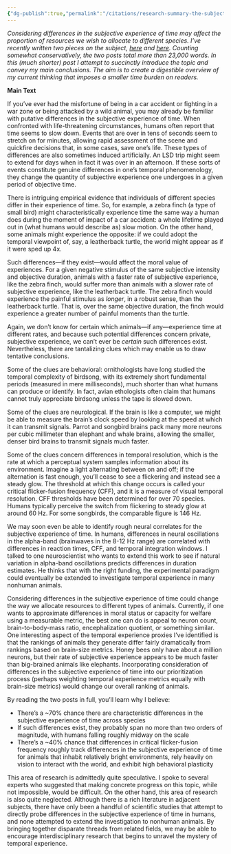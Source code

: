 ```yaml
---
{"dg-publish":true,"permalink":"/citations/research-summary-the-subjective-experience-of-time-rethink-priorities/","tags":["#sentience"],"created":"2025-10-23T14:20:42.138+01:00","updated":"2025-10-23T14:20:42.196+01:00"}
---
```


_Considering differences in the subjective experience of time may affect the proportion of resources we wish to allocate to different species. I’ve recently written two pieces on the subject, [here](https://forum.effectivealtruism.org/posts/qEsDhFL8mQARFw6Fj/the-subjective-experience-of-time-welfare-implications) and [here](https://forum.effectivealtruism.org/posts/DAKivjBpvQhHYGqBH/does-critical-flicker-fusion-frequency-track-the-subjective). Counting somewhat conservatively, the two posts total more than 23,000 words. In this (much shorter) post I attempt to succinctly introduce the topic and convey my main conclusions. The aim is to create a digestible overview of my current thinking that imposes a smaller time burden on readers._

**Main Text**

If you’ve ever had the misfortune of being in a car accident or fighting in a war zone or being attacked by a wild animal, you may already be familiar with putative differences in the subjective experience of time. When confronted with life-threatening circumstances, humans often report that time seems to slow down. Events that are over in tens of seconds seem to stretch on for minutes, allowing rapid assessment of the scene and quickfire decisions that, in some cases, save one’s life. These types of differences are also sometimes induced artificially. An LSD trip might seem to extend for days when in fact it was over in an afternoon. If these sorts of events constitute genuine differences in one’s temporal phenomenology, they change the quantity of subjective experience one undergoes in a given period of objective time.

There is intriguing empirical evidence that individuals of different species differ in their experience of time. So, for example, a zebra finch (a type of small bird) might characteristically experience time the same way a human does during the moment of impact of a car accident: a whole lifetime played out in (what humans would describe as) slow motion. On the other hand, some animals might experience the opposite: if we could adopt the temporal viewpoint of, say, a leatherback turtle, the world might appear as if it were sped up 4x.

Such differences—if they exist—would affect the moral value of experiences. For a given negative stimulus of the same subjective intensity and objective duration, animals with a faster rate of subjective experience, like the zebra finch, would suffer more than animals with a slower rate of subjective experience, like the leatherback turtle. The zebra finch would experience the painful stimulus as _longer_, in a robust sense, than the leatherback turtle. That is, over the same objective duration, the finch would experience a greater number of painful moments than the turtle.

Again, we don’t know for certain which animals—if any—experience time at different rates, and because such potential differences concern private, subjective experience, we can’t ever be _certain_ such differences exist. Nevertheless, there are tantalizing clues which may enable us to draw tentative conclusions.

Some of the clues are behavioral: ornithologists have long studied the temporal complexity of birdsong, with its extremely short fundamental periods (measured in mere milliseconds), much shorter than what humans can produce or identify. In fact, avian ethologists often claim that humans cannot truly appreciate birdsong unless the tape is slowed down.

Some of the clues are neurological. If the brain is like a computer, we might be able to measure the brain’s clock speed by looking at the speed at which it can transmit signals. Parrot and songbird brains pack many more neurons per cubic millimeter than elephant and whale brains, allowing the smaller, denser bird brains to transmit signals much faster.

Some of the clues concern differences in temporal resolution, which is the rate at which a perceptual system samples information about its environment. Imagine a light alternating between on and off; if the alternation is fast enough, you’ll cease to see a flickering and instead see a steady glow. The threshold at which this change occurs is called your critical flicker-fusion frequency (CFF), and it is a measure of visual temporal resolution. CFF thresholds have been determined for over 70 species. Humans typically perceive the switch from flickering to steady glow at around 60 Hz. For some songbirds, the comparable figure is 146 Hz.

We may soon even be able to identify rough neural correlates for the subjective experience of time. In humans, differences in neural oscillations in the alpha-band (brainwaves in the 8-12 Hz range) are correlated with differences in reaction times, CFF, and temporal integration windows. I talked to one neuroscientist who wants to extend this work to see if natural variation in alpha-band oscillations predicts differences in duration estimates. He thinks that with the right funding, the experimental paradigm could eventually be extended to investigate temporal experience in many nonhuman animals.

Considering differences in the subjective experience of time could change the way we allocate resources to different types of animals. Currently, if one wants to approximate differences in moral status or capacity for welfare using a measurable metric, the best one can do is appeal to neuron count, brain-to-body-mass ratio, encephalization quotient, or something similar. One interesting aspect of the temporal experience proxies I’ve identified is that the rankings of animals they generate differ fairly dramatically from rankings based on brain-size metrics. Honey bees only have about a million neurons, but their rate of subjective experience appears to be much faster than big-brained animals like elephants. Incorporating consideration of differences in the subjective experience of time into our prioritization process (perhaps weighting temporal experience metrics equally with brain-size metrics) would change our overall ranking of animals.

By reading the two posts in full, you’ll learn why I believe:

- There’s a ~70% chance there are characteristic differences in the subjective experience of time across species
- If such differences exist, they probably span no more than two orders of magnitude, with humans falling roughly midway on the scale
- There’s a ~40% chance that differences in critical flicker-fusion frequency roughly track differences in the subjective experience of time for animals that inhabit relatively bright environments, rely heavily on vision to interact with the world, and exhibit high behavioral plasticity

This area of research is admittedly quite speculative. I spoke to several experts who suggested that making concrete progress on this topic, while not impossible, would be difficult. On the other hand, this area of research is also quite neglected. Although there is a rich literature in adjacent subjects, there have only been a handful of scientific studies that attempt to directly probe differences in the subjective experience of time in humans, and none attempted to extend the investigation to nonhuman animals. By bringing together disparate threads from related fields, we may be able to encourage interdisciplinary research that begins to unravel the mystery of temporal experience.